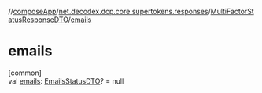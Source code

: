 //[composeApp](../../../index.md)/[net.decodex.dcp.core.supertokens.responses](../index.md)/[MultiFactorStatusResponseDTO](index.md)/[emails](emails.md)

# emails

[common]\
val [emails](emails.md): [EmailsStatusDTO](../-emails-status-d-t-o/index.md)? = null
